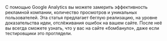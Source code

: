 С помощью Google Analytics вы можете замерить эффективность рекламной компании, количество просмотров и уникальных пользователей. Эта статья предлагает беглую реализацию, на уровне доказательства идеи, отслёживания ошибок на вашем сайте. После неё вы всегда сможете узнать, что у вас на сайте «бомбануло», даже если тестировщики это проглядели.
